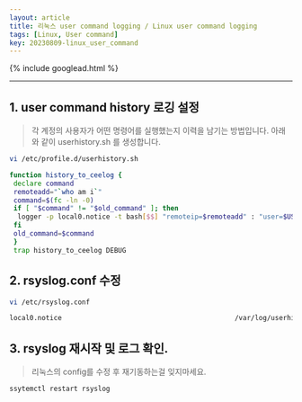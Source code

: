 ```yaml
---
layout: article
title: 리눅스 user command logging / Linux user command logging
tags: [Linux, User command]
key: 20230809-linux_user_command
---
```


{% include googlead.html %}

---

## 1. user command history 로깅 설정

> 각 계정의 사용자가 어떤 명령어를 실행했는지 이력을 남기는 방법입니다.
> 아래와 같이 userhistory.sh 를 생성합니다.

```bash
vi /etc/profile.d/userhistory.sh

function history_to_ceelog {
 declare command
 remoteadd="`who am i`"
 command=$(fc -ln -0)
 if [ "$command" != "$old_command" ]; then
  logger -p local0.notice -t bash[$$] "remoteip=$remoteadd" : "user=$USER" : "uid=$UID" : "pid=$$" : "pwd=$PWD" : "cmd=$command"
 fi
 old_command=$command
 }
 trap history_to_ceelog DEBUG
```

## 2. rsyslog.conf 수정

```bash
vi /etc/rsyslog.conf

local0.notice                                           /var/log/userhistory.log
```

## 3. rsyslog 재시작 및 로그 확인.

> 리눅스의 config를 수정 후 재기동하는걸 잊지마세요.

```bash
ssytemctl restart rsyslog

```